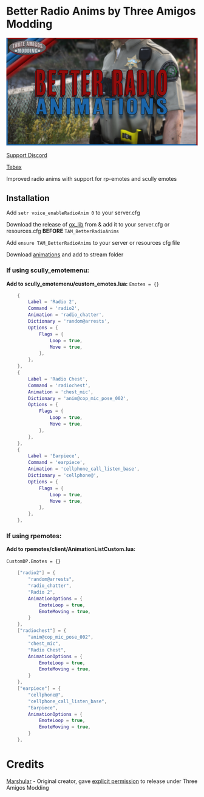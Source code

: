 # Better Radio Anims by Three Amigos Modding

![tam_changelog](https://raw.githubusercontent.com/ThreeAmigosModding/ThreeAmigosModding/main/img/Product_Cover_BRA.png)

[Support Discord](https://discord.gg/threeamigos)

[Tebex](https://threeamigos.shop)

Improved radio anims with support for rp-emotes and scully emotes

## Installation

Add ``setr voice_enableRadioAnim 0`` to your server.cfg 

Download the release of [ox_lib](https://github.com/overextended/ox_lib) from  & add it to your server.cfg or resources.cfg **BEFORE** `TAM_BetterRadioAnims`

Add `ensure TAM_BetterRadioAnims` to your server or resources cfg file

Download [animations](https://www.gta5-mods.com/misc/leo-custom-anim) and add to stream folder

### If using scully_emotemenu:

**Add to scully_emotemenu/custom_emotes.lua:** ``Emotes = {}``
```lua
    {
        Label = 'Radio 2',
        Command = 'radio2',
        Animation = 'radio_chatter',
        Dictionary = 'random@arrests',
        Options = {
            Flags = {
                Loop = true,
                Move = true,
            },
        },
    },
    {
        Label = 'Radio Chest',
        Command = 'radiochest',
        Animation = 'chest_mic',
        Dictionary = 'anim@cop_mic_pose_002',
        Options = {
            Flags = {
                Loop = true,
                Move = true,
            },
        },
    },
    {
        Label = 'Earpiece',
        Command = 'earpiece',
        Animation = 'cellphone_call_listen_base',
        Dictionary = 'cellphone@',
        Options = {
            Flags = {
                Loop = true,
                Move = true,
            },
        },
    },
```

### If using rpemotes:

**Add to rpemotes/client/AnimationListCustom.lua:**

``CustomDP.Emotes = {}``
```lua
    ["radio2"] = {
        "random@arrests",
        "radio_chatter",
        "Radio 2",
        AnimationOptions = {
            EmoteLoop = true,
            EmoteMoving = true,
        }
    },
    ["radiochest"] = {
        "anim@cop_mic_pose_002",
        "chest_mic",
        "Radio Chest",
        AnimationOptions = {
            EmoteLoop = true,
            EmoteMoving = true,
        }
    },
    ["earpiece"] = {
        "cellphone@",
        "cellphone_call_listen_base",
        "Earpiece",
        AnimationOptions = {
            EmoteLoop = true,
            EmoteMoving = true,
        }
    },
```

# Credits

[Marshular](https://github.com/marshular) - Original creator, gave [explicit permission](https://i.imgur.com/uKDUEd1.png) to release under Three Amigos Modding
